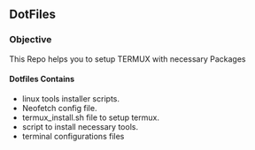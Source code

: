 ## DotFiles

### Objective

This Repo helps you to setup TERMUX with necessary Packages

#### Dotfiles Contains

- linux tools installer scripts.
- Neofetch config file.
- termux_install.sh file to setup termux.
- script to install necessary tools.
- terminal configurations files

